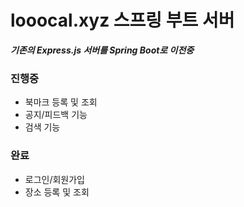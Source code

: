 # looocal.xyz 스프링 부트 서버

***기존의 Express.js 서버를 Spring Boot로 이전중***

### 진행중

- 북마크 등록 및 조회
- 공지/피드백 기능
- 검색 기능

### 완료

- 로그인/회원가입
- 장소 등록 및 조회

